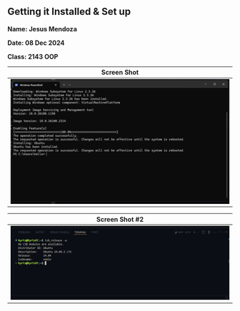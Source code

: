 ## Getting it Installed & Set up

**Name: Jesus Mendoza**

**Date: 08 Dec 2024**

**Class: 2143 OOP**

|                              Screen Shot                              |
| :-------------------------------------------------------------------: |
| <img width=600 src="Screenshot 2024-12-07 204516.png"> |

|                              Screen Shot #2                              |
| :-------------------------------------------------------------------: |
| <img width=600 src="Screenshot 2024-12-07 210911.png"> |
